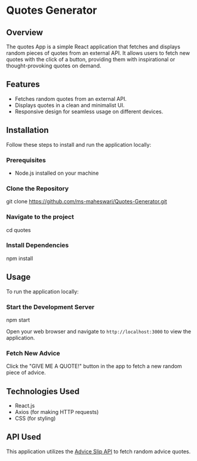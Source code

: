 # Quotes Generator

## Overview
The quotes App is a simple React application that fetches and displays random pieces of quotes from an external API. It allows users to fetch new quotes with the click of a button, providing them with inspirational or thought-provoking quotes on demand.

## Features
- Fetches random quotes from an external API.
- Displays quotes in a clean and minimalist UI.
- Responsive design for seamless usage on different devices.

## Installation
Follow these steps to install and run the application locally:

### Prerequisites
- Node.js installed on your machine

### Clone the Repository

  git clone https://github.com/ms-maheswari/Quotes-Generator.git

### Navigate to the project
  
  cd quotes

### Install Dependencies

npm install

## Usage
To run the application locally:

### Start the Development Server

npm start

Open your web browser and navigate to `http://localhost:3000` to view the application.

### Fetch New Advice
Click the "GIVE ME A QUOTE!" button in the app to fetch a new random piece of advice.

## Technologies Used
- React.js
- Axios (for making HTTP requests)
- CSS (for styling)

## API Used
This application utilizes the [Advice Slip API](https://api.adviceslip.com/) to fetch random advice quotes.
